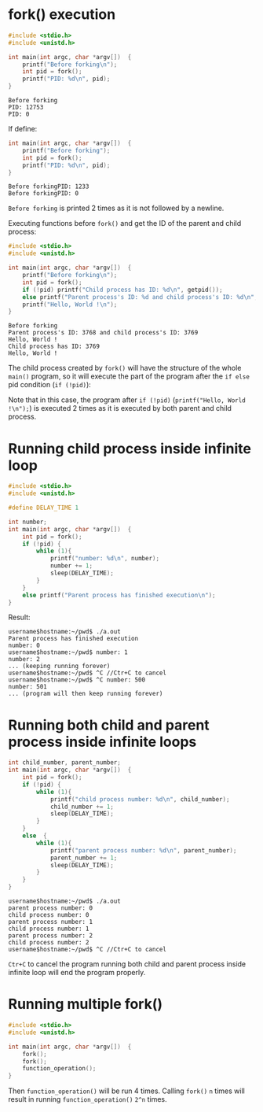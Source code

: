 # fork() execution

```c
#include <stdio.h>
#include <unistd.h>

int main(int argc, char *argv[])  {
	printf("Before forking\n");
	int pid = fork();
	printf("PID: %d\n", pid);
}
```
```
Before forking
PID: 12753
PID: 0
```
If define:
```c
int main(int argc, char *argv[])  {
	printf("Before forking");
	int pid = fork();
	printf("PID: %d\n", pid);
}
```
```
Before forkingPID: 1233
Before forkingPID: 0
```
``Before forking`` is printed 2 times as it is not followed by a newline.

Executing functions before ``fork()`` and get the ID of the parent and child process:

```c
#include <stdio.h>
#include <unistd.h>

int main(int argc, char *argv[])  {
	printf("Before forking\n");
	int pid = fork();
	if (!pid) printf("Child process has ID: %d\n", getpid());
	else printf("Parent process's ID: %d and child process's ID: %d\n", getpid(), pid);
	printf("Hello, World !\n");
}
```
```
Before forking
Parent process's ID: 3768 and child process's ID: 3769
Hello, World !
Child process has ID: 3769
Hello, World !
```

The child process created by ``fork()`` will have the structure of the whole ``main()`` program, so it will execute the part of the program after the ``if else`` pid condition (``if (!pid)``):

Note that in this case, the program after ``if (!pid)`` (``printf("Hello, World !\n");``) is executed 2 times as it is executed by both parent and child process.

# Running child process inside infinite loop

```c
#include <stdio.h>
#include <unistd.h>

#define DELAY_TIME 1

int number;
int main(int argc, char *argv[])  {
	int pid = fork();
	if (!pid) {
		while (1){
			printf("number: %d\n", number);
			number += 1;
			sleep(DELAY_TIME);
		}
	} 
	else printf("Parent process has finished execution\n");
}
```

Result:

```
username$hostname:~/pwd$ ./a.out
Parent process has finished execution
number: 0
username$hostname:~/pwd$ number: 1
number: 2
... (keeping running forever)
username$hostname:~/pwd$ ^C //Ctr+C to cancel
username$hostname:~/pwd$ ^C number: 500
number: 501
... (program will then keep running forever)
```

# Running both child and parent process inside infinite loops

```c
int child_number, parent_number;
int main(int argc, char *argv[])  {
	int pid = fork();
	if (!pid) {
        while (1){
            printf("child process number: %d\n", child_number);
            child_number += 1;
            sleep(DELAY_TIME);
        }
    } 
	else  {
        while (1){
            printf("parent process number: %d\n", parent_number);
            parent_number += 1;
            sleep(DELAY_TIME);
        }
    }
}
```

```
username$hostname:~/pwd$ ./a.out
parent process number: 0
child process number: 0
parent process number: 1
child process number: 1
parent process number: 2
child process number: 2
username$hostname:~/pwd$ ^C //Ctr+C to cancel
```

``Ctr+C`` to cancel the program running both child and parent process inside infinite loop will end the program properly.

# Running multiple fork()

```c
#include <stdio.h>
#include <unistd.h>

int main(int argc, char *argv[])  {
	fork();
    fork();
    function_operation();
}
```

Then ``function_operation()`` will be run 4 times. Calling ``fork()`` ``n`` times will result in running ``function_operation()`` ``2^n`` times.
